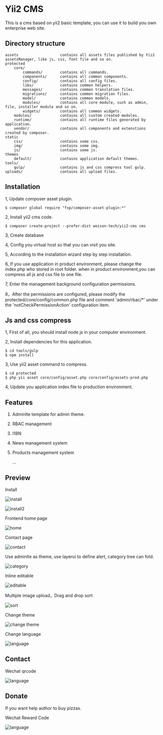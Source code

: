 Yii2 CMS
===================================
This is a cms based on yii2 basic template, you can use it to build you own enterprise web site.



Directory structure
--------

```
assets                   contains all assets files published by Yii2 assetsManager, like js, css, font file and so on.    
protected
    core/
        commands/        contains all commands.
        components/      contains all common components.
        config/          contains all config files.
        libs/            contains common helpers.
        messages/        contains common translation files.
        migrations/      contains common migration files.
        model/           contains common models.
        modules/         contains all core module, such as admin, file, installer module and so on.
        widgets/         contains all common widgets.
    modules/             contains all custom created modules.
    runtime/             contains all runtime files generated by application.
    vendor/              contains all components and extenstions created by composer.
static                        
    css/                 contains some css.
    img/                 contains some img.
    js/                  contains some js.
themes                   
    default/             contains application default themes.
tools/                  
    gulp/                contains js and css compress tool gulp.
uploads/                 contains all upload files.
```

Installation
--------
1, Update composer asset plugin.
```
$ composer global require "fxp/composer-asset-plugin:*"
```
2, Install yii2 cms code.
```
$ composer create-project --prefer-dist weison-tech/yii2-cms cms
```
3, Create database

4, Config you virtual host so that you can visit you site.

5, According to the installation wizard step by step installation.

6, If you use application in product environment, please change the index.php who stored in root folder.
when in product environment,you can compress all js and css file to one file.

7, Enter the management background configuration permissions.

8，After the permissions are configured, please modify the protected/core/config/common.php file and comment 'admin/rbac/*' under the 'notCheckPermissionAction' configuration item.

Js and css compress
-------
1, First of all, you should install node js in your computer environment.

2, Install dependencies for this application.
```
$ cd tools/gulp
$ npm install
```
3, Use yii2 asset command to compress.
```
$ cd protected
$ php yii asset core/config/asset.php core/config/assets-prod.php
```
4, Update you application index file to production environment.


Features
-------

1. Adminlte template for admin theme. 
2. RBAC management
3. I18N
4. News management system
5. Products management system

    ...


Preview
---------
Install

![install](install.png)

![install2](install2.png)

Frontend home page

![home](home.png)

Contact page

![contact](contact.png)

Use adminlte as theme, use layerui to define alert, category tree can fold.

![category](category.png)

Inline editable

![editable](editable.png)

Multiple image upload，Drag and drop sort

![sort](sort.png)

Change theme

![change theme](theme.png)

Change language

![language](l18n.png)


Contact
--------
Wechat qrcode

![language](contact.jpg)

Donate
--------
If you want help author to buy pizzas.

Wechat Reward Code

![language](reward.jpg)

